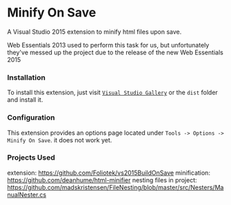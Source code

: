 # Minify On Save

A Visual Studio 2015 extension to minify html files upon save.

Web Essentials 2013 used to perform this task for us, but unfortunately they've messed up the project due to the release of the new Web Essentials 2015


### Installation
To install this extension, just visit [`Visual Studio Gallery`](https://visualstudiogallery.msdn.microsoft.com/71e99177-37b6-40d8-8669-4d61f804f0c5?SRC=VSIDE) or the `dist` folder and install it.


### Configuration
This extension provides an options page located under `Tools -> Options -> Minify On Save`. it does not work yet.


### Projects Used
extension: https://github.com/Foliotek/vs2015BuildOnSave
minification: https://github.com/deanhume/html-minifier
nesting files in project: https://github.com/madskristensen/FileNesting/blob/master/src/Nesters/ManualNester.cs
